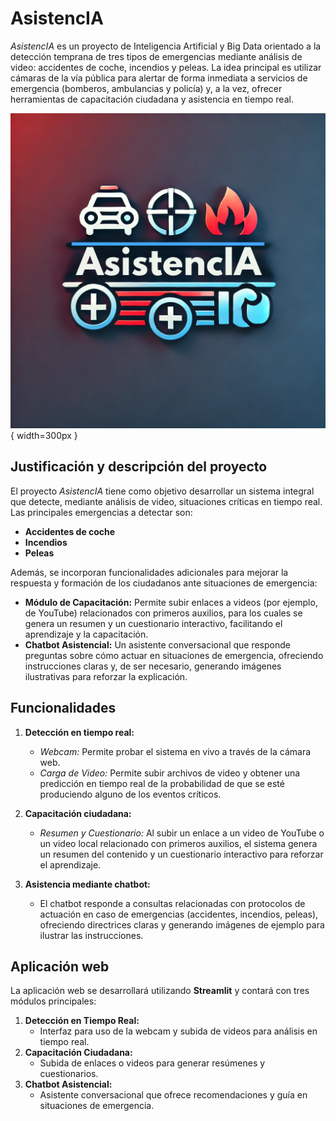 # AsistencIA

_AsistencIA_ es un proyecto de Inteligencia Artificial y Big Data orientado a la detección temprana de tres tipos de emergencias mediante análisis de video: accidentes de coche, incendios y peleas. La idea principal es utilizar cámaras de la vía pública para alertar de forma inmediata a servicios de emergencia (bomberos, ambulancias y policía) y, a la vez, ofrecer herramientas de capacitación ciudadana y asistencia en tiempo real.

![AsistencIA](img/logo.png){ width=300px }

## Justificación y descripción del proyecto

El proyecto _AsistencIA_ tiene como objetivo desarrollar un sistema integral que detecte, mediante análisis de video, situaciones críticas en tiempo real. Las principales emergencias a detectar son:

- **Accidentes de coche**
- **Incendios**
- **Peleas**

Además, se incorporan funcionalidades adicionales para mejorar la respuesta y formación de los ciudadanos ante situaciones de emergencia:

- **Módulo de Capacitación:** Permite subir enlaces a videos (por ejemplo, de YouTube) relacionados con primeros auxilios, para los cuales se genera un resumen y un cuestionario interactivo, facilitando el aprendizaje y la capacitación.
- **Chatbot Asistencial:** Un asistente conversacional que responde preguntas sobre cómo actuar en situaciones de emergencia, ofreciendo instrucciones claras y, de ser necesario, generando imágenes ilustrativas para reforzar la explicación.

## Funcionalidades

1. **Detección en tiempo real:**
   - *Webcam:* Permite probar el sistema en vivo a través de la cámara web.
   - *Carga de Video:* Permite subir archivos de video y obtener una predicción en tiempo real de la probabilidad de que se esté produciendo alguno de los eventos críticos.

2. **Capacitación ciudadana:**
   - *Resumen y Cuestionario:* Al subir un enlace a un video de YouTube o un video local relacionado con primeros auxilios, el sistema genera un resumen del contenido y un cuestionario interactivo para reforzar el aprendizaje.

3. **Asistencia mediante chatbot:**
   - El chatbot responde a consultas relacionadas con protocolos de actuación en caso de emergencias (accidentes, incendios, peleas), ofreciendo directrices claras y generando imágenes de ejemplo para ilustrar las instrucciones.


## Aplicación web

La aplicación web se desarrollará utilizando **Streamlit** y contará con tres módulos principales:

1. **Detección en Tiempo Real:**  
   - Interfaz para uso de la webcam y subida de videos para análisis en tiempo real.
2. **Capacitación Ciudadana:**  
   - Subida de enlaces o videos para generar resúmenes y cuestionarios.
3. **Chatbot Asistencial:**  
   - Asistente conversacional que ofrece recomendaciones y guía en situaciones de emergencia.
